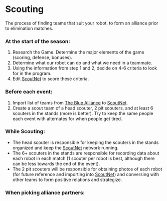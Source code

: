 # Scouting
The process of finding teams that suit your robot, to form an alliance prior to elimination matches.

### At the start of the season:
1. Research the Game. Determine the major elements of the game (scoring, defense, bonuses).
2. Determine what our robot can do and what we need in a teammate.
3. Using the information from step 1 and 2, decide on 4-6 criteria to look for in the program.
4. Edit [ScoutNet](https://github.com/BVT-Team-61/ScoutNet) to score these criteria.

### Before each event:
1. Import list of teams from [The Blue Alliance](www.thebluealliance.com) to [ScoutNet](https://github.com/BVT-Team-61/ScoutNet#configuration).
2. Create a scout team of a head scouter, 2 pit scouters, and at least 6 scouters in the stands (more is better). Try to keep the same people each event with alternates for when people get tired.

### While Scouting:
* The head scouter is responsible for keeping the scouters in the stands organized and keep the [ScoutNet](https://github.com/BVT-Team-61/ScoutNet) network running.
* The 6+ scouters in the stands are responsible for recording data about each robot in each match (1 scouter per robot is best, although there can be less towards the end of the event).
* The 2 pit scouters will be responsible for obtaining photos of each robot (for future reference and importing into [ScoutNet](https://github.com/BVT-Team-61/ScoutNet)) and conversing with other teams to form positive relations and strategize.

### When picking alliance partners:
